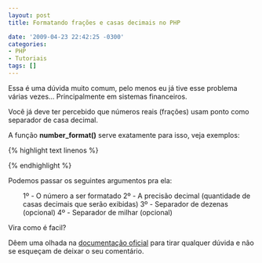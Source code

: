 ```yaml
---
layout: post
title: Formatando frações e casas decimais no PHP

date: '2009-04-23 22:42:25 -0300'
categories:
- PHP
- Tutoriais
tags: []
---
```

Essa é uma dúvida muito comum, pelo menos eu já tive esse problema várias vezes... Principalmente em sistemas financeiros.

Você já deve ter percebido que números reais (frações) usam ponto como separador de casa decimal.

A função <strong>number_format()</strong> serve exatamente para isso, veja exemplos:


{% highlight text linenos %}
<?php

$numero = 1234.56;

// Formato brasileiro
echo number_format($numero, 2, ',', '.');
// 1.234,56

// Formato frances
echo number_format($numero, 2, ',', ' ');
// 1 234,56

$number = 1234.5678;

// Formato inglês sem separador de milhar
echo number_format($numero, 2, '.', '');
// 1234.57

?>
{% endhighlight %}

Podemos passar os seguintes argumentos pra ela:

<p style="padding-left: 30px;">1º - O número a ser formatado
2º - A precisão decimal (quantidade de casas decimais que serão exibidas)
3º - Separador de dezenas (opcional)
4º - Separador de milhar (opcional)

Vira como é facil?

Dêem uma olhada na [documentação oficial](http://www.php.net/manual/pt_BR/function.number-format.php) para tirar qualquer dúvida e não se esqueçam de deixar o seu comentário.

